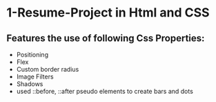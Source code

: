 # 1-Resume-Project in Html and CSS
## Features the use of following Css Properties:
- Positioning
- Flex
- Custom border radius
- Image Filters
- Shadows
- used ::before, ::after pseudo elements to create bars and dots



